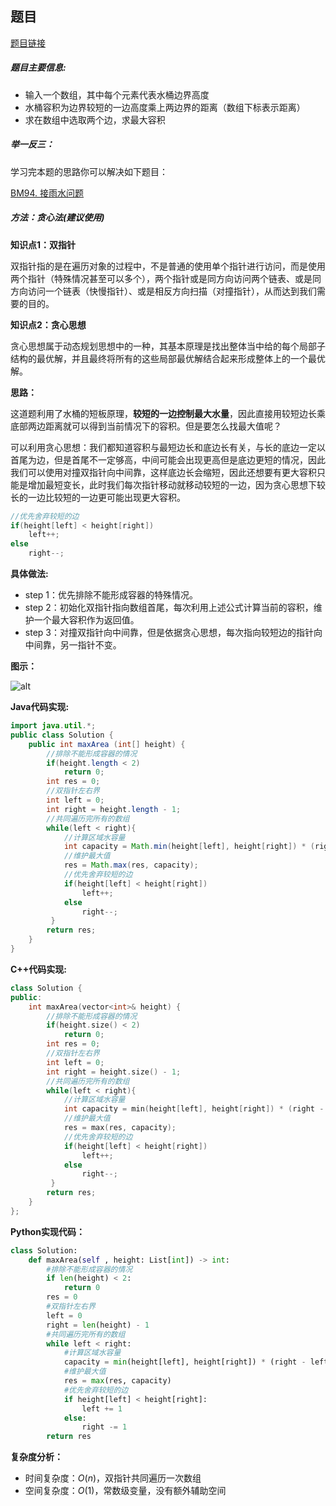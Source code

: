 ## 题目
[题目链接](https://www.nowcoder.com/practice/3d8d6a8e516e4633a2244d2934e5aa47?tpId=196&tqId=2284579&sourceUrl=/exam/oj&channenl=wgithub&fromPut=wgithub)

##### 题目主要信息:
- 输入一个数组，其中每个元素代表水桶边界高度
- 水桶容积为边界较短的一边高度乘上两边界的距离（数组下标表示距离）
- 求在数组中选取两个边，求最大容积

##### 举一反三：

学习完本题的思路你可以解决如下题目：

[BM94. 接雨水问题](https://www.nowcoder.com/practice/31c1aed01b394f0b8b7734de0324e00f?tpId=295&tqId=1002045)

##### 方法：贪心法(建议使用)

**知识点1：双指针**

双指针指的是在遍历对象的过程中，不是普通的使用单个指针进行访问，而是使用两个指针（特殊情况甚至可以多个），两个指针或是同方向访问两个链表、或是同方向访问一个链表（快慢指针）、或是相反方向扫描（对撞指针），从而达到我们需要的目的。

**知识点2：贪心思想**

贪心思想属于动态规划思想中的一种，其基本原理是找出整体当中给的每个局部子结构的最优解，并且最终将所有的这些局部最优解结合起来形成整体上的一个最优解。

**思路：**

这道题利用了水桶的短板原理，**较短的一边控制最大水量**，因此直接用较短边长乘底部两边距离就可以得到当前情况下的容积。但是要怎么找最大值呢？

可以利用贪心思想：我们都知道容积与最短边长和底边长有关，与长的底边一定以首尾为边，但是首尾不一定够高，中间可能会出现更高但是底边更短的情况，因此我们可以使用对撞双指针向中间靠，这样底边长会缩短，因此还想要有更大容积只能是增加最短变长，此时我们每次指针移动就移动较短的一边，因为贪心思想下较长的一边比较短的一边更可能出现更大容积。

```java
//优先舍弃较短的边
if(height[left] < height[right]) 
    left++;
else
    right--;
```

**具体做法:**

- step 1：优先排除不能形成容器的特殊情况。
- step 2：初始化双指针指向数组首尾，每次利用上述公式计算当前的容积，维护一个最大容积作为返回值。
- step 3：对撞双指针向中间靠，但是依据贪心思想，每次指向较短边的指针向中间靠，另一指针不变。

**图示：**

![alt](https://uploadfiles.nowcoder.com/images/20220218/397721558_1645160094515/99EED22E72B45BDE98EBDB2851B319B4)

**Java代码实现:**
```java
import java.util.*;
public class Solution {
    public int maxArea (int[] height) {
        //排除不能形成容器的情况
        if(height.length < 2) 
            return 0;
        int res = 0; 
        //双指针左右界
        int left = 0; 
        int right = height.length - 1;
        //共同遍历完所有的数组
        while(left < right){ 
            //计算区域水容量
            int capacity = Math.min(height[left], height[right]) * (right - left); 
            //维护最大值
            res = Math.max(res, capacity); 
            //优先舍弃较短的边
            if(height[left] < height[right]) 
                left++;
            else
                right--;
         }
        return res;
    }
}
```

**C++代码实现:**
```cpp
class Solution {
public:
    int maxArea(vector<int>& height) {
        //排除不能形成容器的情况
        if(height.size() < 2) 
            return 0;
        int res = 0; 
        //双指针左右界
        int left = 0; 
        int right = height.size() - 1;
        //共同遍历完所有的数组
        while(left < right){ 
            //计算区域水容量
            int capacity = min(height[left], height[right]) * (right - left);
            //维护最大值 
            res = max(res, capacity); 
            //优先舍弃较短的边
            if(height[left] < height[right]) 
                left++;
            else
                right--;
         }
        return res;
    }
};
```

**Python实现代码：**
```python
class Solution:
    def maxArea(self , height: List[int]) -> int:
        #排除不能形成容器的情况
        if len(height) < 2: 
            return 0
        res = 0
        #双指针左右界
        left = 0 
        right = len(height) - 1
        #共同遍历完所有的数组
        while left < right:
            #计算区域水容量
            capacity = min(height[left], height[right]) * (right - left) 
            #维护最大值
            res = max(res, capacity) 
            #优先舍弃较短的边
            if height[left] < height[right]: 
                left += 1
            else:
                right -= 1
        return res
```
**复杂度分析：**
- 时间复杂度：$O(n)$，双指针共同遍历一次数组
- 空间复杂度：$O(1)$，常数级变量，没有额外辅助空间